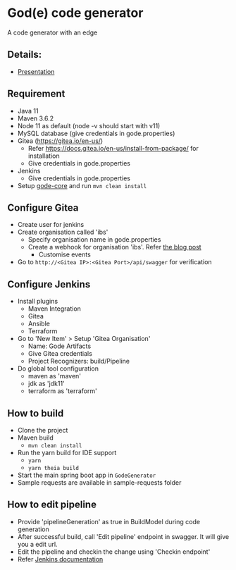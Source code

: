 # God(e) code generator
A code generator with an edge

## Details: 
- [Presentation](https://sway.office.com/ykxqQy71pl4c8QzC?ref=Link)

## Requirement
- Java 11
- Maven 3.6.2
- Node 11 as default (node -v should start with v11)
- MySQL database (give credentials in gode.properties)
- Gitea (https://gitea.io/en-us/)
    - Refer https://docs.gitea.io/en-us/install-from-package/ for installation
    - Give credentials in gode.properties
- Jenkins
    - Give credentials in gode.properties
- Setup [gode-core](https://github.com/ibs-gode/gode-core) and run `mvn clean install`

## Configure Gitea
- Create user for jenkins
- Create organisation called 'ibs'
    - Specify organisation name in gode.properties
    - Create a webhook for organisation 'ibs'. Refer [the blog post](https://mike42.me/blog/2019-05-how-to-integrate-gitea-and-jenkins)
        - Customise events
- Go to `http://<Gitea IP>:<Gitea Port>/api/swagger` for verification
        
## Configure Jenkins
- Install plugins
    - Maven Integration
    - Gitea
    - Ansible
    - Terraform 
- Go to 'New Item' > Setup 'Gitea Organisation'
    - Name: Gode Artifacts
    - Give Gitea credentials
    - Project Recognizers: build/Pipeline
- Do global tool configuration 
    - maven as 'maven'
    - jdk as 'jdk11'
    - terraform as 'terraform'

## How to build
- Clone the project
- Maven build
    - `mvn clean install`
- Run the yarn build for IDE support
    - `yarn`
    - `yarn theia build`
- Start the main spring boot app in `GodeGenerator` 
- Sample requests are available in sample-requests folder


## How to edit pipeline
- Provide 'pipelineGeneration' as true in BuildModel during code generation
- After successful build, call 'Edit pipeline' endpoint in swagger. It will give you a edit url.
- Edit the pipeline and checkin the change using 'Checkin endpoint'
- Refer [Jenkins documentation](https://www.jenkins.io/doc/book/pipeline/)